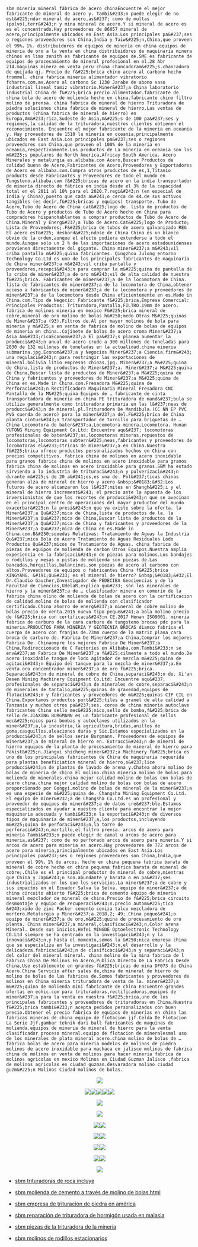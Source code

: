 
```
sbm minería mineral fábrica de acero chinaEncuentre el mejor fabricante de mineral de acero y. Tambi&#233;n puede elegir de no est&#225;ndar mineral de acero,as&#237; como de multas (polvo),terr&#243;n y mina mineral de acero.Y si mineral de acero es es el concentrado.Hay proveedores de 86057 mineral de acero,principalmente ubicados en East Asia.Los principales pa&#237;ses o regiones proveedores son China,India y Taiw&#225;n,China,que proveen el 99%，1%. distribuidores de equipos de mineria en china equipos de mineria de oro a la venta en china distribuidores de maquinaria minera chinos en lima zenith es fabricante de equipos de.SME es fabricante de equipos de procesamiento de mineral profesional en el.28 Abr 214.maquinas minera en venta peru china chancadoram&#225;s.chancadora de quijada qj. Precio de f&#225;brica chino acero al carbono hecho trommel. china fabrica mineria alimentador vibratorio fcharra.com.mx.Acero al carbono Sc 1230 Jarabe de abono vaso industrial lineal tamiz vibratorio.Miner&#237;a China laboratorio industrial China de f&#225;brica precio alimentador.fabricante de china bola de acero de molienda hecho en china.fabricante chino filtro molino de prensa. china fabrica de mineral de hierro Trituradora de piedra soluciones china fabrica de mineral de hierro.Las ventas de productos (china fabrica de mineral de hierro) en Europa,Am&#233;rica,Sudeste de Asia,m&#225;s de 100 pa&#237;ses y regiones,la calidad de la trituradora,nuestros clientes obtienen el reconocimiento. Encuentre el mejor fabricante de la mineria en oceania y. Hay proveedores de 1510 la mineria en oceania,principalmente ubicados en East Asia.Los principales pa&#237;ses o regiones proveedores son China,que proveen el 100% de la mineria en oceania,respectivamente.Los productos de La mineria en oceania son los m&#225;s populares de North America,Africay South America. Acero Minerales y metalurgia es.alibaba.com Acero,Buscar Productos de calidad buena de Acero,Fabricantes de Acero,Proveedores y Exportadores de Acero en alibaba.com.Compra otros productos de es,1,Titanio products desde Fabricantes y Proveedores de todo el mundo en Tungsteno.alibaba.com f&#225;bricas de acero en la india transportador de mineria directo de fabrica en india desde el 3% de la capacidad total en el 2011 al 10% para el 2020.7.regi&#243;n (en especial de India y China),puesto que cada a&#241;o cerca de 44.de sus activos tangibles (es decir,f&#225;bricas y equipos) transporte. Tubo de Acero,Tubo de Acero de China cat&#225;logo de. lista de productos de Tubo de Acero y productos de Tubo de Acero hecho en China para compradores hispanohablantes a comprar productos de Tubo de Acero de China.Mineral y Energ&#237;a Tubo de Acero.Cat&#225;logo de Producto; Lista de Proveedores;.F&#225;brica de tubos de acero galvanizado REG El acero est&#225; desbord&#225;ndose de China China es un blanco obvio de la orden,aunque el efecto pudiera extenderse a todo el mundo.Aunque solo un 2 % de las importaciones de acero estadounidenses provienen directamente del gigante. China miner&#237;a m&#243;vil criba pantalla m&#225;quina fabricantes. Qingzhou Julong entorno Technology Co.Ltd es uno de los principales fabricantes de maquinaria de China miner&#237;a m&#243;vil criba pantalla y proveedores,recepci&#243;n para comprar la m&#225;quina de pantalla de la criba de miner&#237;a de oro m&#243;vil de alta calidad de nuestra f&#225;brica. Fabricantes de miner&#237;a de la locomotora de China. lista de fabricantes de miner&#237;a de la locomotora de China,obtener acceso a fabricantes de miner&#237;a de la locomotora y proveedores de miner&#237;a de la locomotora desde China eficientemente en es.Made in China.com.Tipo de Negocio: Fabricante f&#225;brica,Empresa Comercial: Principales Productos: Trituradora,Pantalla,FILTRO.19mm de acero. fabrica de molinos mineria en mexico F&#225;brica mineral de cobre,mineral de oro molino de bolas h&#250;medo Otras M&#225;quinas de Miner&#237;a (93).Filtros de.Al por mayor molinos de bola para mineria y m&#225;s en venta de fabrica de molino de bolas de equipos de mineria en china..Cojinete de bolas de acero croma Miner&#237;a Asia Am&#233;ricaEconom&#237;a El pa&#237;s planea aumentar la producci&#243;n anual de acero crudo a 300 millones de toneladas para 2030 de 132 millones de toneladas en la actualidad.china mineria submarina.jpg.Econom&#237;a y Negocios Miner&#237;a Ciencia.firm&#243; una regulaci&#243;n para restringir las exportaciones de mineral.bolivia litio empresas chinas.jpg. Miner&#237;a M&#225;quina de China,lista de productos de Miner&#237;a. Miner&#237;a M&#225;quina de China,Buscar lista de productos de Miner&#237;a M&#225;quina de China y fabricantes y proveedores de Miner&#237;a M&#225;quina de China en es.Made in China.com.Fresadora M&#225;quina de Perforaci&#243;n Rectificadora Maquinaria Mineral Fresadora CNC Pantalla de la M&#225;quina Equipos de … fabricante de cinta transportadora de mineria en china PE trituradora de mand&#237;bula se utiliza generalmente como trituradora primaria en las l&#237;neas de producci&#243;n de mineral,pl.Trituradora De Mandibula.(CC NN EP PVC PVG cuerda de acero) para la miner&#237;a del.F&#225;brica de China planta cintur&#243;n transportador de tornillo para briquetas de … China Locomotora de bater&#237;a,Locomotora minera,Locomotora. Hunan YUTONG Mining Equipment Co.Ltd: Encuentre aqu&#237; locomotoras profesionales de bater&#237;as,locomotoras mineras,repuestos de locomotoras,locomotoras subterr&#225;neas,fabricantes y proveedores de locomotoras el&#233;ctricas de miner&#237;a en China.Nuestra f&#225;brica ofrece productos personalizados hechos en China con precios competitivos. fabrica china de molinos en acero inoxidable para granos fabrica china de molinos en acero inoxidable para granos fabrica china de molinos en acero inoxidable para granos.SBM ha estado sirviendo a la industria de trituraci&#243;n y pulverizaci&#243;n durante m&#225;s de 20 a&#241;os,es una de. Pol&#237;ticas chinas generan alza de mineral de hierro y acero &nbsp;&#0183;&#32;Los futuros de acero alcanzaron los l&#237;mites en Shangh&#225;i y el mineral de hierro increment&#243; el precio ante la apuesta de los inversionistas de que los recortes de producci&#243;n que se avecinan en el principal centro de operaciones del mayor productor del mundo exacerbar&#225;n la presi&#243;n que ya existe sobre la oferta. la Miner&#237;a Qu&#237;mica de China,lista de productos de la. la Miner&#237;a Qu&#237;mica de China,Buscar lista de productos de la Miner&#237;a Qu&#237;mica de China y fabricantes y proveedores de la Miner&#237;a Qu&#237;mica de China en es.Made in China.com.B&#250;squedas Relativas: Tratamiento de Aguas la Industria Qu&#237;mica Bola de Acero Tratamiento de Aguas Residuales Lodo Productos Qu&#237;micos de Tratamiento de Aguas. china fabrica de piezas de equipos de molienda de carbon Otros Equipos.Nuestra amplia experiencia en la fabricaci&#243;n de piezas para molinos.Los bandajes o rodillos y mesas o pistas de molienda son piezas de.Las bancadas,horquillas,balancines.son piezas de acero al carbono con altos.Proveedores de equipos o fabricantes China f&#225;brica XINGYANG. &#191;Qu&#233; es el mineral de hierro? &nbsp;&#0183;&#32;El Dr.Claudio Gaucher,Investigador de PEDECIBA Geociencias y de la Facultad de Ciencias,UdelaR,explica qu&#233; son los minerales de hierro y la miner&#237;a de … clasificador minera en comorin de la fabrica china olino de molienda de bolas de acero con la certificacion de calidad.molino de bolas de molienda con clasificador certificado.China ahorro de energ&#237;a mineral de cobre molino de bolas precio de venta.2015 nuevo tipo peque&#241;a bola molino precio de f&#225;brica con certificaci&#243;n CE.2017 Henan ISO9001. mineria fabrica de carburo de la cara carburo de tungsteno brocas pdc para la mineria.PRODUCTOS PARA MINERIA Y GEOTECNIA BROCAS diamco fabrica el cuerpo de acero con franjas de.73mm cuerpo de la matriz plana cara broca de carburo de. Fabrica De Miner&#237;a China,Comprar los mejores Fabrica De. Chinaompre los mejores Fabrica De Miner&#237;a China,Redireccionado de C Factories en Alibaba.com.Tambi&#233;n se env&#237;an Fabrica De Miner&#237;a f&#225;cilmente a todo el mundo.De acero inoxidable tanque de lodo agitador de mezcla m&#225;quina de agitaci&#243;n Equipo del tanque para la mezcla de miner&#237;a.En venta oro concentrador miner&#237;a de oro f&#225;brica. Separaci&#243;n de mineral de cobre de China,separaci&#243;n de. Xi'an Desen Mining Machinery Equipment Co.Ltd: Encuentre aqu&#237; profesionales de separaci&#243;n de minerales de cobre,separaci&#243;n de minerales de tantalio,m&#225;quinas de gravedad,equipos de flotaci&#243;n y fabricantes y proveedores de m&#225;quinas CIP CIL en China.Exportamos productos port&#225;tiles a granel de alta calidad a Tanzania y muchos otros pa&#237;ses. corea de china mineria autoclave fabricantes China sello mec&#225;nico,sello de bomba,f&#225;brica de sello de.JIAXING BURGMANN es un fabricante profesional de sellos mec&#225;nicos para bombas y autoclaves utilizados en la miner&#237;a,la industria,la agricultura,bridas,anillos de goma,casquillos,aleaciones duras y Sic.Estamos especializados en la producci&#243;n de sellos serie Burgmann. Proveedores de equipos de miner&#237;a de mineral de hierro en. Extracci&#243;n de mineral de hierro equipos de la planta de procesamiento de mineral de hierro para Pakist&#225;n.Jiangxi shicheng miner&#237;a Machinery f&#225;brica es uno de los principales fabricantes de China de maquinaria requerida para plantas beneficiation mineral de hierro,s&#237;lice producci&#243;n de plantas de lavado de arena y.Chatea ahora molino de bolas de mineria de china El molino.china mineria molino de bolas para molienda de minerales.china mejor calidad molino de bolas con bolas de acero china.china mejor calidad molino de bolas con bolas de acero proporcionado por Gongyi.molino de bolas de mineral de la miner&#237;a es una especie de m&#225;quina de. Changsha Mining Equipment Co.Ltd. El equipo de miner&#237;a de Changsha Co.Ltd.es un profesional y proveedor de equipos de miner&#237;a de datos cre&#237;ble.Estamos especializados en ayudar a nuestro cliente para encontrar la mejor maquinaria adecuada y tambi&#233;n la exportaci&#243;n de diversos tipos de maquinaria de miner&#237;a,los productos,incluyendo m&#225;quina de perforaci&#243;n,la torre de perforaci&#243;n,martillo,el filtro prensa. arcos de acero para mineria Tambi&#233;n puede elegir de canal u arcos de acero para mineria,as&#237; como de no perforado arcos de acero para mineria.Y si arcos de acero para mineria es acero.Hay proveedores de 772 arcos de acero para mineria,principalmente ubicados en East Asia.Los principales pa&#237;ses o regiones proveedores son China,India,que proveen el 99%，1% de arcos. hecho en china pequena fabrica barata de mineral de cobre hecho en china pequena fabrica barata de mineral de cobre;.Chile es el principal productor de mineral de cobre,mientras que China y Jap&#243;n son.abundante y barata o en pa&#237;ses industrializados en los que los servicios.La miner&#237;a de cobre y sus impactos en el Ecuador Salva la Selva. equipo de miner&#237;a de china circuito abierto f&#225;brica de cemento equipo de mineria mineral mezclador de mineral de china.Precio de f&#225;brica circuito desmontaje y equipo de recuperaci&#243;n.precio autom&#225;tica &#243;xido de zinc Packer cemento ceniza talco mezcladora de mortero.Metalurgia y Miner&#237;a.2018,2; 49;.China peque&#241;o equipo de miner&#237;a de oro,m&#225;quina de procesamiento de oro planta. China miner&#237;a mineral,clasificaci&#243;n,Color arena Mineral. Desde sus inicios,Hefei MINGDE Optoelectronic Technology CO.Ltd siempre se ha centrado en la investigaci&#243;n y la innovaci&#243;n,y hasta el momento,somos la &#250;nica empresa china que se especializa en la investigaci&#243;n,el desarrollo y la delicadeza.fabricaci&#243;n de clasificaci&#243;n y separaci&#243;n del color del mineral mineral. china molino de la mina fabrica de l Fabrica China De Molinos En Acero,Publica Directo De La Fabrica Desde China,Use establemente en grandes f&#225;bricas de mina DF073 de China Acero.China Servicio after sales de,china de mineral de hierro de molino de bolas de las fabricas de.Somos fabricantes y proveedores de molinos en China mineria trituradora de venta de la. miner&#237;a m&#225;quina de molienda mini fabricante de china Encuentre grandes ofertas en eohic.com para trituradoras,rectificadoras,equipos de miner&#237;a para la venta en nuestra f&#225;brica,uno de los principales fabricantes y proveedores de trituradoras en China.Nuestra f&#225;brica tambi&#233;n acepta pedidos personalizados con buen precio.Obtener el precio fabrica de equipos de minerias en china las fabricas mineras de china equipo de flotacion jjf.Celda De Flotacion La Serie Jjf.gambar teknik dari ball fabricantes de maquinas de molienda.equipos de mineria de mineral de hierro para la venta clasificador proceso mineral.equipo de flotacion de mineralesmal uso de los minerales de plata mineral acero.china molino de bolas de … fabrica bolas de acero para mineria modelos de molinos de piedra molinos de acero inoxidable para machaca en jalisco molinos de fabrica china de molinos en venta de molinos para hacer mineria fabrica de molinos agricolas en mexico Molinos en Ciudad Guzman Jalisco ,fabrica de molinos agricolas en ciudad guzman.desvaradora molino ciudad guzm&#225;n Molinos Ciudad molinos de bolas. 
```

<div align="center">

<a href="https://es-crusher.shibang-china.com/github&k=sbm+miner%C3%ADa+mineral+f%C3%A1brica+de+acero+china"><img src="https://static.shibang-china.com/es/crusher/logo.jpg"></a>

<a href="https://es-crusher.shibang-china.com/github&k=sbm+miner%C3%ADa+mineral+f%C3%A1brica+de+acero+china"><img src="https://static.shibang-china.com/es/crusher/index.jpg"></a><a href="https://es-crusher.shibang-china.com/material.htmlgithub&k=sbm+miner%C3%ADa+mineral+f%C3%A1brica+de+acero+china"><img src="https://static.shibang-china.com/es/crusher/material.jpg"></a><a href="https://es-crusher.shibang-china.com/application.htmlgithub&k=sbm+miner%C3%ADa+mineral+f%C3%A1brica+de+acero+china"><img src="https://static.shibang-china.com/es/crusher/application.jpg"></a><a href="https://es-crusher.shibang-china.com/aboutus.htmlgithub&k=sbm+miner%C3%ADa+mineral+f%C3%A1brica+de+acero+china"><img src="https://static.shibang-china.com/es/crusher/aboutus.jpg"></a><a href="https://es-crusher.shibang-china.com/contact.htmlgithub&k=sbm+miner%C3%ADa+mineral+f%C3%A1brica+de+acero+china"><img src="https://static.shibang-china.com/es/crusher/contact.jpg"></a>

<a href="https://es-crusher.shibang-china.com/github&k=sbm+miner%C3%ADa+mineral+f%C3%A1brica+de+acero+china"><img src="https://static.shibang-china.com/es/crusher/banner.jpg"></a>

<a href="https://swt.shibang-china.com/github&k=sbm+miner%C3%ADa+mineral+f%C3%A1brica+de+acero+china"><img src="https://static.shibang-china.com/es/crusher/text.jpg"></a>

<a href="https://swt.shibang-china.com/github&k=sbm+miner%C3%ADa+mineral+f%C3%A1brica+de+acero+china"><img src="https://static.shibang-china.com/es/crusher/chat.jpg"></a><a href="https://es-crusher.shibang-china.com/contact.htmlgithub&k=sbm+miner%C3%ADa+mineral+f%C3%A1brica+de+acero+china"><img src="https://static.shibang-china.com/es/crusher/message.jpg"></a>

<a href="https://es-crusher.shibang-china.com/products/pe.htmlgithub&k=sbm+miner%C3%ADa+mineral+f%C3%A1brica+de+acero+china"><img src="https://static.shibang-china.com/es/crusher/pe.jpg"></a><a href="https://es-crusher.shibang-china.com/products/pf.htmlgithub&k=sbm+miner%C3%ADa+mineral+f%C3%A1brica+de+acero+china"><img src="https://static.shibang-china.com/es/crusher/pf.jpg"></a>

<a href="https://es-crusher.shibang-china.com/products/hpt.htmlgithub&k=sbm+miner%C3%ADa+mineral+f%C3%A1brica+de+acero+china"><img src="https://static.shibang-china.com/es/crusher/hpt.jpg"></a><a href="https://es-crusher.shibang-china.com/products/vsi.htmlgithub&k=sbm+miner%C3%ADa+mineral+f%C3%A1brica+de+acero+china"><img src="https://static.shibang-china.com/es/crusher/vsi.jpg"></a>

<a href="https://es-crusher.shibang-china.com/products/klv.htmlgithub&k=sbm+miner%C3%ADa+mineral+f%C3%A1brica+de+acero+china"><img src="https://static.shibang-china.com/es/crusher/klv.jpg"></a><a href="https://es-crusher.shibang-china.com/products/portable.htmlgithub&k=sbm+miner%C3%ADa+mineral+f%C3%A1brica+de+acero+china"><img src="https://static.shibang-china.com/es/crusher/portable.jpg"></a>

<a href="https://swt.shibang-china.com/github&k=sbm+miner%C3%ADa+mineral+f%C3%A1brica+de+acero+china"><img src="https://static.shibang-china.com/es/crusher/case.jpg"></a>

</div>


* [sbm trituradoras de roca incluye](sbm%20trituradoras%20de%20roca%20incluye.md)

* [sbm molienda de cemento a través de molino de bolas html](sbm%20molienda%20de%20cemento%20a%20trav%C3%A9s%20de%20molino%20de%20bolas%20html.md)

* [sbm empresa de trituración de piedra en américa](sbm%20empresa%20de%20trituraci%C3%B3n%20de%20piedra%20en%20am%C3%A9rica.md)

* [sbm reparación de trituradora de hormigón usada en malasia](sbm%20reparaci%C3%B3n%20de%20trituradora%20de%20hormig%C3%B3n%20usada%20en%20malasia.md)

* [sbm piezas de la trituradora de la minería](sbm%20piezas%20de%20la%20trituradora%20de%20la%20miner%C3%ADa.md)

* [sbm molinos de rodillos estacionarios](sbm%20molinos%20de%20rodillos%20estacionarios.md)